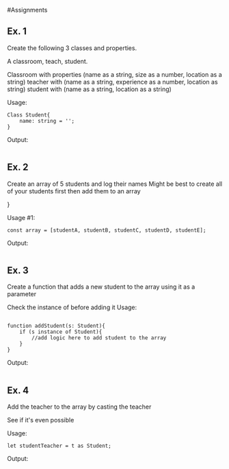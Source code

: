 #Assignments

## Ex. 1
Create the following 3 classes and properties.

A classroom, teach, student.

Classroom with properties (name as a string, size as a number, location as a string)
teacher with (name as a string, experience as a number, location as string)
student with (name as a string, location as a string)

Usage:
```
Class Student{
	name: string = '';
}
```

Output:
```

```

## Ex. 2
Create an array of 5 students and log their names
Might be best to create all of your students first then add them to an array


}


Usage #1:
```
const array = [studentA, studentB, studentC, studentD, studentE];
```

Output:
```

```

## Ex. 3
Create a function that adds a new student to the array using it as a parameter

Check the instance of before adding it
Usage:
```

function addStudent(s: Student){
	if (s instance of Student){
		//add logic here to add student to the array
	}
}

```

Output:
```

```

## Ex. 4
Add the teacher to the array by casting the teacher

See if it's even possible

Usage:
```
let studentTeacher = t as Student;
```

Output:
```

```
